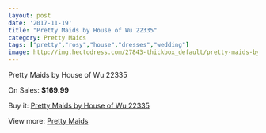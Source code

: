 ```yaml
---
layout: post
date: '2017-11-19'
title: "Pretty Maids by House of Wu 22335"
category: Pretty Maids
tags: ["pretty","rosy","house","dresses","wedding"]
image: http://img.hectodress.com/27843-thickbox_default/pretty-maids-by-house-of-wu-22335.jpg
---
```

Pretty Maids by House of Wu 22335

On Sales: **$169.99**
<a href="https://www.hectodress.com/pretty-maids/12976-pretty-maids-by-house-of-wu-22335.html"><amp-img layout="responsive" width="600" height="600" src="//img.hectodress.com/27843-thickbox_default/pretty-maids-by-house-of-wu-22335.jpg" alt="Pretty Maids by House of Wu 22335 0" /></a>
<a href="https://www.hectodress.com/pretty-maids/12976-pretty-maids-by-house-of-wu-22335.html"><amp-img layout="responsive" width="600" height="600" src="//img.hectodress.com/27844-thickbox_default/pretty-maids-by-house-of-wu-22335.jpg" alt="Pretty Maids by House of Wu 22335 1" /></a>

Buy it: [Pretty Maids by House of Wu 22335](https://www.hectodress.com/pretty-maids/12976-pretty-maids-by-house-of-wu-22335.html "Pretty Maids by House of Wu 22335")

View more: [Pretty Maids](https://www.hectodress.com/200-pretty-maids "Pretty Maids")